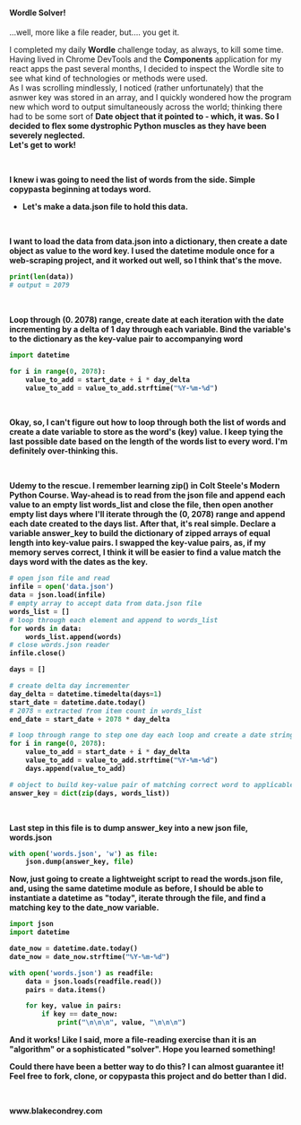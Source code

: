 #### Wordle Solver!

...well, more like a file reader, but.... you get it.

<p>I completed my daily <b>Wordle</b> challenge today, as always, to kill some time.<br>Having lived in Chrome DevTools and the <b>Components</b> application for my react apps the past several months, I decided to inspect the Wordle site to see what kind of technologies or methods were used.<br>As I was scrolling mindlessly, I noticed (rather unfortunately) that the asnwer key was stored in an array, and I quickly wondered how the program new which word to output simultaneously across the world; thinking there had to be some sort of <b>Date<b> object that it pointed to - which, it was. So I decided to flex some dystrophic <b>Python</b> muscles as they have been severely neglected.<br>Let's get to work!</p>
<br>
<p>I knew i was going to need the list of words from the side. Simple copypasta beginning at todays word.</p>

- Let's make a <b>data.json</b> file to hold this data.
<br>
<p>I want to load the data from <b>data.json</b> into a dictionary, then create a date object as value to the <b>word</b> key. I used the <b>datetime</b> module once for a web-scraping project, and it worked out well, so I think that's the move.</p>

```py
print(len(data))
# output = 2079
```

<br>
<p>
Loop through (0. 2078) range, create date at each iteration with the date incrementing by a delta of 1 day through each variable. Bind the variable's to the dictionary as the key-value pair to accompanying word
</p>

```py
import datetime

for i in range(0, 2078):
    value_to_add = start_date + i * day_delta
    value_to_add = value_to_add.strftime("%Y-%m-%d")
```

<br>
<p>
Okay, so, I can't figure out how to loop through both the list of words and create a date variable to store as the word's (key) value. I keep tying the last possible date based on the length of the words list to every word. I'm definitely over-thinking this.
</p>
<br>
<p>
Udemy to the rescue. I remember learning zip() in Colt Steele's Modern Python Course.
Way-ahead is to read from the json file and append each value to an empty list <b>words_list</b> and close the file, then open another empty list <b>days</b> where I'll iterate through the (0, 2078) range and append each date created to the <b>days</b> list.
After that, it's real simple. Declare a variable <b>answer_key</b> to build the dictionary of zipped arrays of equal length into key-value pairs.
I swapped the key-value pairs, as, if my memory serves correct, I think it will be easier to find a value match the days word with the dates as the key.
</p>

```py
# open json file and read
infile = open('data.json')
data = json.load(infile)
# empty array to accept data from data.json file
words_list = []
# loop through each element and append to words_list
for words in data:
    words_list.append(words)
# close words.json reader
infile.close()
```

```py
days = []

# create delta day incrementer
day_delta = datetime.timedelta(days=1)
start_date = datetime.date.today()
# 2078 = extracted from item count in words_list
end_date = start_date + 2078 * day_delta

# loop through range to step one day each loop and create a date string
for i in range(0, 2078):
    value_to_add = start_date + i * day_delta
    value_to_add = value_to_add.strftime("%Y-%m-%d")
    days.append(value_to_add)

# object to build key-value pair of matching correct word to applicable date
answer_key = dict(zip(days, words_list))
```

<br>
<p>
Last step in this file is to dump <b>answer_key</b> into a new json file, <b>words.json</b>
</p>

```py
with open('words.json', 'w') as file:
    json.dump(answer_key, file)
```

<p>
Now, just going to create a lightweight script to read the <b>words.json</b> file, and, using the same <b>datetime</b> module as before, I should be able to instantiate a datetime as "today", iterate through the file, and find a matching key to the <b>date_now</b> variable.
<br>

```py
import json
import datetime

date_now = datetime.date.today()
date_now = date_now.strftime("%Y-%m-%d")

with open('words.json') as readfile:
    data = json.loads(readfile.read())
    pairs = data.items()

    for key, value in pairs:
        if key == date_now:
            print("\n\n\n", value, "\n\n\n")
```

<p>And it works! Like I said, more a file-reading exercise than it is an "algorithm" or a sophisticated "solver". Hope you learned something!</p>
<p>Could there have been a better way to do this? I can almost guarantee it! Feel free to fork, clone, or copypasta this project and do better than I did.</p>
<br>
<p><strong>www.blakecondrey.com</p>
